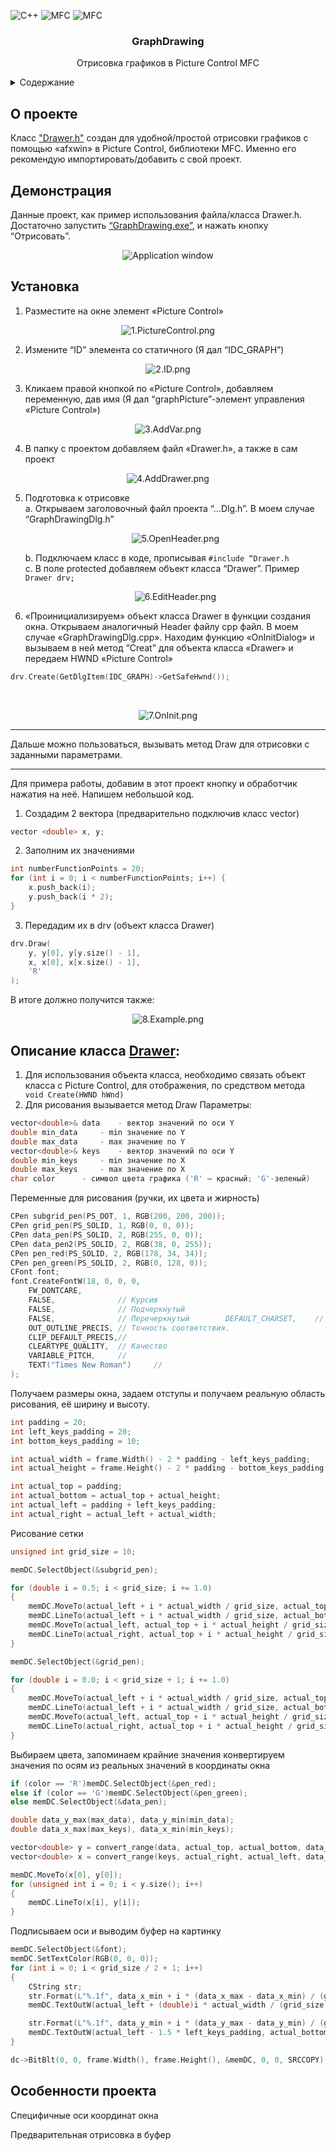 
![C++](https://img.shields.io/badge/-C++-090909?style=for-the-badge&logo=C%2b%2b&logoColor=6296CC) ![MFC](https://img.shields.io/badge/-MFC-090909?style=for-the-badge) ![MFC](https://img.shields.io/badge/-Window_App-090909?style=for-the-badge)

<h3 align="center">GraphDrawing</h3>
<p align="center">
Отрисовка графиков в Picture Control MFC
</p>


<details>
  <summary>Содержание</summary>
  <ol>
    <li><a href="#О-проекте">О проекте</a></li>
    <li><a href="#Демонстрация">Демонстрация</a></li>
    <li><a href="#Начиная">Начиная</a></li>
    <li><a href="#Алгоритм">Алгоритм</a></li>
    <li><a href="#Структура-проекта">Структура проекта</a></li>
    <li><a href="#Ключевые-моменты">Ключевые моменты</a></li>
  </ol>
</details>


## О проекте
Класс ["Drawer.h"](https://github.com/SkorEgor/GraphDrawing/blob/writingREADME/GraphDrawing/Drawer.h) создан для удобной/простой отрисовки графиков c помощью «afxwin» в Picture Control, библиотеки MFC. Именно его рекомендую импортировать/добавить с свой проект. 

## Демонстрация
Данные проект, как пример использования файла/класса Drawer.h.
Достаточно запустить [“GraphDrawing.exe”](https://github.com/SkorEgor/GraphDrawing/blob/master/x64/Debug/GraphDrawing.exe), и нажать кнопку “Отрисовать”.

<div align="center">

![Application window](https://github.com/SkorEgor/GraphDrawing/blob/writingREADME/Картинки/9.ExampleWin.png)
</div>

## Установка
1.	Разместите на окне элемент «Picture Control»

<div align="center">

![1.PictureControl.png](https://github.com/SkorEgor/GraphDrawing/blob/writingREADME/Картинки/1.PictureControl.png)
</div>

2.	Измените “ID” элемента со статичного (Я дал “IDC_GRAPH”)

<div align="center">

![2.ID.png](https://github.com/SkorEgor/GraphDrawing/blob/writingREADME/Картинки/2.ID.png)
</div>

3.	Кликаем правой кнопкой по «Picture Control», добавляем переменную, дав имя (Я дал “graphPicture”-элемент управления «Picture Control»)

<div align="center">

![3.AddVar.png](https://github.com/SkorEgor/GraphDrawing/blob/writingREADME/Картинки/3.AddVar.png)
</div>

4.	В папку с проектом добавляем файл «Drawer.h», а также в сам проект

<div align="center">

![4.AddDrawer.png](https://github.com/SkorEgor/GraphDrawing/blob/writingREADME/Картинки/4.AddDrawer.png)
</div>

5.	Подготовка к отрисовке<br />
a.	Открываем заголовочный файл проекта “…Dlg.h”. В моем случае “GraphDrawingDlg.h” 
<br /><p align="center">![5.OpenHeader.png](https://github.com/SkorEgor/GraphDrawing/blob/writingREADME/Картинки/5.OpenHeader.png)</p>
b.	Подключаем класс в коде, прописывая `#include “Drawer.h`<br />
c.	В поле protected добавляем объект класса “Drawer”. Пример `Drawer drv;`
<br /><p align="center">![6.EditHeader.png](https://github.com/SkorEgor/GraphDrawing/blob/writingREADME/Картинки/6.EditHeader.png)</p>
6.	«Проинициализируем» объект класса Drawer в функции создания окна. Открываем аналогичный Header файлу cpp файл. В моем случае «GraphDrawingDlg.cpp». Находим функцию «OnInitDialog» и вызываем в ней метод “Creat” для объекта класса «Drawer» и передаем HWND «Picture Control»
```C
drv.Create(GetDlgItem(IDC_GRAPH)->GetSafeHwnd());
```
<br /><p align="center">![7.OnInit.png](https://github.com/SkorEgor/GraphDrawing/blob/writingREADME/Картинки/7.OnInit.png)</p>

---

Дальше можно пользоваться, вызывать метод Draw для отрисовки с заданными параметрами.

---

Для примера работы, добавим в этот проект кнопку и обработчик нажатия на неё. Напишем небольшой код.
1.	Создадим 2 вектора (предварительно подключив класс vector)
```C
vector <double> x, y;
```
2.	Заполним их значениями
```C
int numberFunctionPoints = 20;
for (int i = 0; i < numberFunctionPoints; i++) {
	x.push_back(i);
	y.push_back(i * 2);
}
```
3.	Передадим их в drv (объект класса Drawer)
```C
drv.Draw(
	y, y[0], y[y.size() - 1],
	x, x[0], x[x.size() - 1],
	'R'
);
```
В итоге должно получится также:
<div align="center">

![8.Example.png](https://github.com/SkorEgor/GraphDrawing/blob/writingREADME/Картинки/8.Example.png)
</div>

## Описание класса [Drawer](https://github.com/SkorEgor/GraphDrawing/blob/writingREADME/GraphDrawing/Drawer.h):
1.	Для использования объекта класса, необходимо связать объект класса с Picture Control, для отображения, по средством метода ` void Create(HWND hWnd)`
2.	Для рисования вызывается метод Draw
Параметры:
```C
vector<double>& data	- вектор значений по оси Y
double min_data		- min значение по Y
double max_data		- max значение по Y
vector<double>& keys	- вектор значений по оси Y 
double min_keys		- min значение по X
double max_keys		- max значение по X
char color		- символ цвета графика ('R' – красный; 'G'-зеленый)
```
Переменные для рисования (ручки, их цвета и жирность)
```C
CPen subgrid_pen(PS_DOT, 1, RGB(200, 200, 200));
CPen grid_pen(PS_SOLID, 1, RGB(0, 0, 0));
CPen data_pen(PS_SOLID, 2, RGB(255, 0, 0));
CPen data_pen2(PS_SOLID, 2, RGB(38, 0, 255));
CPen pen_red(PS_SOLID, 2, RGB(178, 34, 34));
CPen pen_green(PS_SOLID, 2, RGB(0, 128, 0));
CFont font;
font.CreateFontW(18, 0, 0, 0,
	FW_DONTCARE,
	FALSE,				// Курсив
	FALSE,				// Подчеркнутый
	FALSE,				// Перечеркнутый		DEFAULT_CHARSET,	// Набор символов
	OUT_OUTLINE_PRECIS,	// Точность соответствия.	
	CLIP_DEFAULT_PRECIS,//  
	CLEARTYPE_QUALITY,	// Качество
	VARIABLE_PITCH,		//
	TEXT("Times New Roman")		//
);
```
Получаем размеры окна, задаем отступы и получаем реальную область рисования, её ширину и высоту.
```C
int padding = 20;
int left_keys_padding = 20;
int bottom_keys_padding = 10;

int actual_width = frame.Width() - 2 * padding - left_keys_padding;
int actual_height = frame.Height() - 2 * padding - bottom_keys_padding;

int actual_top = padding;
int actual_bottom = actual_top + actual_height;
int actual_left = padding + left_keys_padding;
int actual_right = actual_left + actual_width;
```
Рисование сетки
```C
unsigned int grid_size = 10;

memDC.SelectObject(&subgrid_pen);

for (double i = 0.5; i < grid_size; i += 1.0)
{
	memDC.MoveTo(actual_left + i * actual_width / grid_size, actual_top);
	memDC.LineTo(actual_left + i * actual_width / grid_size, actual_bottom);
	memDC.MoveTo(actual_left, actual_top + i * actual_height / grid_size);
	memDC.LineTo(actual_right, actual_top + i * actual_height / grid_size);
}

memDC.SelectObject(&grid_pen);

for (double i = 0.0; i < grid_size + 1; i += 1.0)
{
	memDC.MoveTo(actual_left + i * actual_width / grid_size, actual_top);
	memDC.LineTo(actual_left + i * actual_width / grid_size, actual_bottom);
	memDC.MoveTo(actual_left, actual_top + i * actual_height / grid_size);
	memDC.LineTo(actual_right, actual_top + i * actual_height / grid_size);
}
```
Выбираем цвета, запоминаем крайние значения конвертируем значения по осям из реальных значений в координаты окна
```C
if (color == 'R')memDC.SelectObject(&pen_red);
else if (color == 'G')memDC.SelectObject(&pen_green);
else memDC.SelectObject(&data_pen);

double data_y_max(max_data), data_y_min(min_data);
double data_x_max(max_keys), data_x_min(min_keys);

vector<double> y = convert_range(data, actual_top, actual_bottom, data_y_max, data_y_min);
vector<double> x = convert_range(keys, actual_right, actual_left, data_x_max, data_x_min);

memDC.MoveTo(x[0], y[0]);
for (unsigned int i = 0; i < y.size(); i++)
{
	memDC.LineTo(x[i], y[i]);
}
```
Подписываем оси и выводим буфер на картинку
```C
memDC.SelectObject(&font);
memDC.SetTextColor(RGB(0, 0, 0));
for (int i = 0; i < grid_size / 2 + 1; i++)
{
	CString str;
	str.Format(L"%.1f", data_x_min + i * (data_x_max - data_x_min) / (grid_size / 2));
	memDC.TextOutW(actual_left + (double)i * actual_width / (grid_size / 2) - bottom_keys_padding, actual_bottom + bottom_keys_padding / 2, str);

	str.Format(L"%.1f", data_y_min + i * (data_y_max - data_y_min) / (grid_size / 2));
	memDC.TextOutW(actual_left - 1.5 * left_keys_padding, actual_bottom - (double)i * actual_height / (grid_size / 2) - bottom_keys_padding, str);
}

dc->BitBlt(0, 0, frame.Width(), frame.Height(), &memDC, 0, 0, SRCCOPY);
```

## Особенности проекта
Специфичные оси координат окна

Предварительная отрисовка в буфер 
